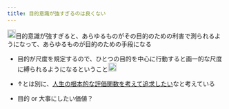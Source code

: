 ```yaml
---
title: 目的意識が強すぎるのは良くない
---
```


<img src='https://scrapbox.io/api/pages/blu3mo-public/axokxi/icon' alt='axokxi.icon' height="19.5"/>目的意識が強すぎると、あらゆるものがその目的のための利害で測られるようになって、あらゆるものが目的のための手段になる

* 目的が尺度を規定するので、ひとつの目的を中心に行動すると画一的な尺度に縛られるようになるということ<img src='https://scrapbox.io/api/pages/blu3mo-public/axokxi/icon' alt='axokxi.icon' height="19.5"/>

* ↑とは別に、[人生の根本的な評価関数を考えて追求したい](%E4%BA%BA%E7%94%9F%E3%81%AE%E6%A0%B9%E6%9C%AC%E7%9A%84%E3%81%AA%E8%A9%95%E4%BE%A1%E9%96%A2%E6%95%B0%E3%82%92%E8%80%83%E3%81%88%E3%81%A6%E8%BF%BD%E6%B1%82%E3%81%97%E3%81%9F%E3%81%84.md)なと考えている

* 目的 or 大事にしたい価値？

